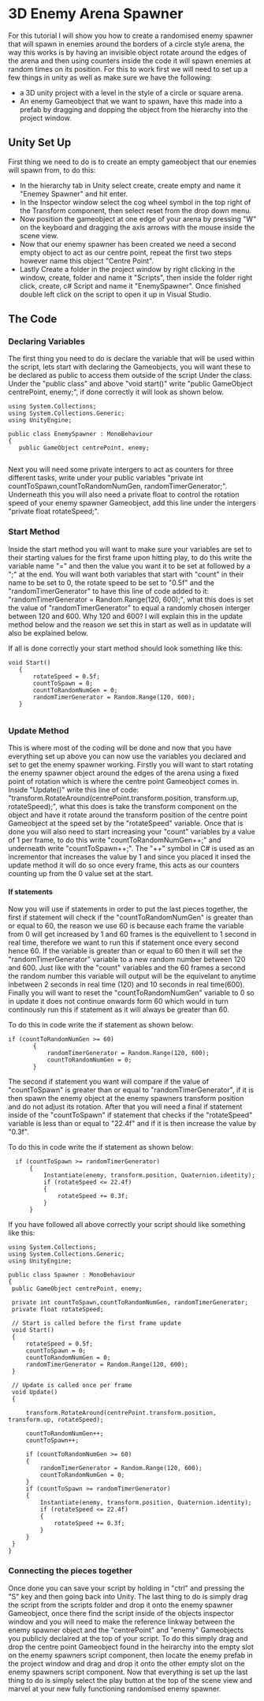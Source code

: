 # 3D Enemy Arena Spawner
For this tutorial I will show you how to create a randomised enemy spawner that will spawn in enemies around the borders of a circle style arena, the way this works is by having an invisible object rotate around the edges of the arena and then using counters inside the code it will spawn enemies at random times on its position. For this to work first we will need to set up a few things in unity as well as make sure we have the following:
 - a 3D unity project with a level in the style of a circle or square arena.
 - An enemy Gameobject that we want to spawn, have this made into a prefab by dragging and dopping the object from the hierarchy into the project window. 

## Unity Set Up
First thing we need to do is to create an empty gameobject that our enemies will spawn from, to do this:
 - In the hierarchy tab in Unity select create, create empty and name it "Enemey Spawner" and hit enter.
 - In the Inspector window select the cog wheel symbol in the top right of the Transform component, then select reset from the drop down menu.
 - Now position the gameobject at one edge of your arena by pressing "W" on the keyboard and dragging the axis arrows with the mouse inside the scene view.
 - Now that our enemy spawner has been created we need a second empty object to act as our centre point, repeat the first two steps however name this object "Centre Point".
 - Lastly Create a folder in the project window by right clicking in the window, create, folder and name it "Scripts", then inside the folder right click, create, c# Script and name it "EnemySpawner". Once finished double left click on the script to open it up in Visual Studio.
 
 ## The Code
 
 ### Declaring Variables
 
 The first thing you need to do is declare the variable that will be used within the script, lets start with declaring the Gameobjects, you will want these to be declared as public to access them outside of the script Under the class. Under the "public class" and above "void start()" write "public GameObject centrePoint, enemy;", if done correctly it will look as shown below. 
 ```
using System.Collections;
using System.Collections.Generic;
using UnityEngine;

public class EnemySpawner : MonoBehaviour
{
    public GameObject centrePoint, enemy;
    
 ```
 Next you will need some private intergers to act as counters for three different tasks, write under your public variables "private int countToSpawn,countToRandomNumGen, randomTimerGenerator;". Underneath this you will also need a private float to control the rotation speed of your enemy spawner Gameobject, add this line under the intergers "private float rotateSpeed;".
 
 ### Start Method
 
 Inside the start method you will want to make sure your variables are set to their starting values for the first frame upon hitting play, to do this write the variable name "=" and then the value you want it to be set at followed by a ";" at the end. 
 You will want both variables that start with "count" in their name to be set to 0, the rotate speed to be set to "0.5f" and the "randomTimerGenerator" to have this line of code added to it: "randomTimerGenerator = Random.Range(120, 600);", what this does
 is set the value of "randomTimerGenerator" to equal a randomly chosen interger between 120 and 600. Why 120 and 600? I will explain this in the update method below and the reason we set this in start as well as in updatate will also be explained below.
 
 If all is done correctly your start method should look something like this:
 
 ```
 void Start()
    {
        rotateSpeed = 0.5f;
        countToSpawn = 0;
        countToRandomNumGen = 0;
        randomTimerGenerator = Random.Range(120, 600);
    }
    
 ```
 
 ### Update Method
    
 This is where most of the coding will be done and now that you have everything set up above you can now use the variables you declared and set to get the enemy spawner working. Firstly you will want to start rotating the enemy spawner object around the edges of the arena using a fixed point of rotation which is where the centre point Gameobject comes in.
 Inside "Update()" write this line of code: "transform.RotateAround(centrePoint.transform.position, transform.up, rotateSpeed);", what this does is take the transform component on the object and have it rotate around the transform position of the centre point Gameobject at the speed set by the "rotateSpeed" variable. Once that is done you will also need to start
 increasing your "count" variables by a value of 1 per frame, to do this write "countToRandomNumGen++;" and underneath write "countToSpawn++;". The "++" symbol in C# is used as an incrementor that increases the value by 1 and since you placed it insed the update method it will do so once every frame, this acts as our counters counting up from the 0 value set at the start.
 
 #### If statements
 
 Now you will use if statements in order to put the last pieces together, the first if statement will check if the "countToRandomNumGen" is greater than or equal to 60, the reason we use 60 is because each frame the variable from 0 will get increased by 1 and 60 frames is the equivellent to 1 second in real time, therefore we want to run this if statement once every second hence 60.
 If the variable is greater than or equal to 60 then it will set the "randomTimerGenerator" variable to a new random number between 120 and 600. Just like with the "count" variables and the 60 frames a second the random number this variable will output will be the equivelant to anytime inbetween 2 seconds in real time (120) and 10 seconds in real time(600). Finally you will want to reset
 the "countToRandomNumGen" variable to 0 so in update it does not continue onwards form 60 which would in turn continously run this if statement as it will always be greater than 60.

To do this in code write the if statement as shown below:
 ```
 if (countToRandomNumGen >= 60)
        {
            randomTimerGenerator = Random.Range(120, 600);
            countToRandomNumGen = 0;
        }
  ```
  The second if statement you want will compare if the value of "countToSpawn" is greater than or equal to "randomTimerGenerator", if it is then spawn the enemy object at the enemy spawners transform position and do not adjust its rotation. After that you will need a final if statement inside of the "countToSpawn" if statement that checks if the "rotateSpeed" variable is less than or equal to "22.4f"
  and if it is then increase the value by "0.3f".
  
  To do this in code write the if statement as shown below:
  ```
    if (countToSpawn >= randomTimerGenerator)
        {
            Instantiate(enemy, transform.position, Quaternion.identity);
            if (rotateSpeed <= 22.4f)
            {
                rotateSpeed += 0.3f;
            }
        }
   ```
   
   If you have followed all above correctly your script should like something like this:
   ```
   using System.Collections;
using System.Collections.Generic;
using UnityEngine;

public class Spawner : MonoBehaviour
{
    public GameObject centrePoint, enemy;

    private int countToSpawn,countToRandomNumGen, randomTimerGenerator;
    private float rotateSpeed;

    // Start is called before the first frame update
    void Start()
    {
        rotateSpeed = 0.5f;
        countToSpawn = 0;
        countToRandomNumGen = 0;
        randomTimerGenerator = Random.Range(120, 600);
    }

    // Update is called once per frame
    void Update()
    {
       
        transform.RotateAround(centrePoint.transform.position, transform.up, rotateSpeed);

        countToRandomNumGen++;
        countToSpawn++;
        
        if (countToRandomNumGen >= 60)
        {
            randomTimerGenerator = Random.Range(120, 600);
            countToRandomNumGen = 0;
        }
        if (countToSpawn >= randomTimerGenerator)
        {
            Instantiate(enemy, transform.position, Quaternion.identity);
            if (rotateSpeed <= 22.4f)
            {
                rotateSpeed += 0.3f;
            }
        }
    }
}
```
### Connecting the pieces together

Once done you can save your script by holding in "ctrl" and pressing the "S" key and then going back into Unity. The last thing to do is simply drag the script from the scripts folder and drop it onto the enemy spawner Gameobject, once there find the script inside of the objects
inspector window and you will need to make the reference linkway between the enemy spawner object and the "centrePoint" and "enemy" Gameobjects you publicly declaired at the top of your script. To do this simply drag and drop the centre point Gameobject found in the heirarchy into the 
empty slot on the enemy spawners script component, then locate the enemy prefab in the project window and drag and drop it onto the other empty slot on the enemy spawners script component. Now that everything is set up the last thing to do is simply select the play button at the top of the scene view and
marvel at your new fully functioning randomised enemy spawner.
 
